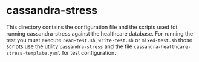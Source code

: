 # cassandra-stress 

This directory contains the configuration file and the scripts used fot running cassandra-stress against the healthcare database. For running the test you must execute `read-test.sh`, `write-test.sh` or `mixed-test.sh` those scripts use the utility `cassandra-stress` and the file `cassandra-healthcare-stress-template.yaml` for test configuration.
